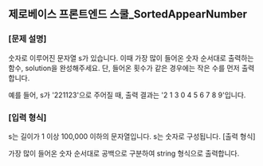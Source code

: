 ## 제로베이스 프론트엔드 스쿨_SortedAppearNumber
### [문제 설명]
숫자로 이루어진 문자열 s가 있습니다. 이때 가장 많이 들어온 숫자 순서대로 출력하는 함수, solution을 완성해주세요.
단, 들어온 횟수가 같은 경우에는 작은 수를 먼저 출력합니다.

예를 들어, s가 '221123'으로 주어질 때, 출력 결과는 '2 1 3 0 4 5 6 7 8 9'입니다.

### [입력 형식]

s는 길이가 1 이상 100,000 이하의 문자열입니다.
s는 숫자로 구성됩니다.
[출력 형식]

가장 많이 들어온 숫자 순서대로 공백으로 구분하여 string 형식으로 출력합니다.
